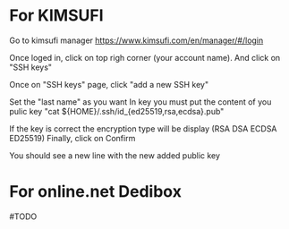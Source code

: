 # For KIMSUFI

Go to kimsufi manager
https://www.kimsufi.com/en/manager/#/login

Once loged in, click on top righ corner (your account name).
And click on "SSH keys"

Once on "SSH keys" page, click "add a new SSH key"

Set the "last name" as you want
In key you must put the content of you pulic key
"cat ${HOME}/.ssh/id_{ed25519,rsa,ecdsa}.pub"

If the key is correct the encryption type will be display (RSA DSA ECDSA ED25519)
Finally, click on Confirm

You should see a new line with the new added public key


# For online.net Dedibox
#TODO
